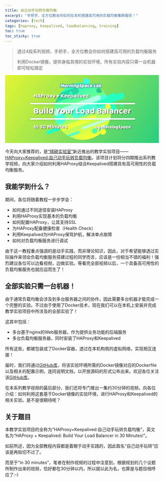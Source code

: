```yaml
---
title: 自己动手玩转负载均衡
excerpt: "手把手，全方位教会你如何在本机搭建高可用的负载均衡集群服务！"
categories: [tech]
tags: [haproxy, keepalived, loadbalancing, training]
toc: true
toc_sticky: true
---
```


> 透过4段系列视频，手把手，全方位教会你如何搭建高可用的负载均衡服务
>
> 利用Docker镜像，提供身临其境的实验环境，所有实验内容只需一台机器即可轻松搞定

![](/assets/images/lab/lb.png)

今天向大家推荐的，是[“晴耕实验室”](/lab)新近推出的教学实验项目——[HAProxy+Keepalived:自己动手玩转负载均衡](/lab/#haproxykeepalived自己动手玩转负载均衡)。该项目计划将分四期推出系列教学视频，向大家介绍如何利用HAProxy结合Keepalived搭建具有高可用性的负载均衡服务。

## 我能学到什么？

期间，各位将随着教程一步步学会：
* 如何通过不同途径安装HAProxy
* 利用HAProxy实现基本的负载均衡
* 如何配置HAProxy，让其支持SSL
* 为HAProxy配备健康检查（Health Check）
* 利用Keepalived为HAProxy保驾护航，解决单点故障
* 如何对负载均衡服务进行调试

由于这一教程重点强调的是动手实践，而非理论知识，因此，对于希望能够透过实际操作来领会负载均衡服务搭建过程的同学而言，应该是一份相当不错的福利！强烈建议各位可以边看视频，边做实验。等看完全部视频以后，一个具备高可用性的负载均衡服务也就应运而生了！

## 全部实验只需一台机器！

由于通常负载均衡会涉及到多台服务器之间的协作，因此需要多台机器才能完成一个完整的实验。不过由于使用了Docker技术，现在我们可以在本机上安装并完成教学实验项目中所涉及的全部实验了！

这其中包括：
* 多台基于nginx的Web服务器，作为提供业务功能的后端服务
* 多台负载均衡服务器，同时安装了HAProxy和Keepalived

所有这些，都被包装成了Docker容器，透过在本机构筑的虚拟网络，实现相互连接！

届时，我们将通过[GitHub库](https://github.com/morningspace/lab-load-balancing)，将该实验环境所需的Docker镜像对应的Dockerfile以及相关的配置示例，连同说明文档，以开放源码的形式公布出来。欢迎各位关注该[GitHub库](https://github.com/morningspace/lab-load-balancing)。

在本系列教学视频的最后部分，我们还将专门推出一集约30分钟的视频，向各位介绍：如何利用这套基于Docker镜像的实验环境，进行HAProxy和Keepalived的相关实验。是不是很期待呢？

## 关于题目

本教学实验项目的全称为“HAProxy+Keepalived:自己动手玩转负载均衡”，英文名为“HAProxy + Keepalived: Build Your Load Balancer in 30 Minutes!”。

如前所述，因为全部教程内容都是着眼于动手实践的，因此取名“自己动手玩转”应该是再贴切不过了。

而至于“in 30 minutes”，笔者在制作视频的过程中注意到，根据规划的几个议题所制作出来的视频，恰好都在30分钟以内，所以就以此为名，也算是与题目相呼应了:-)